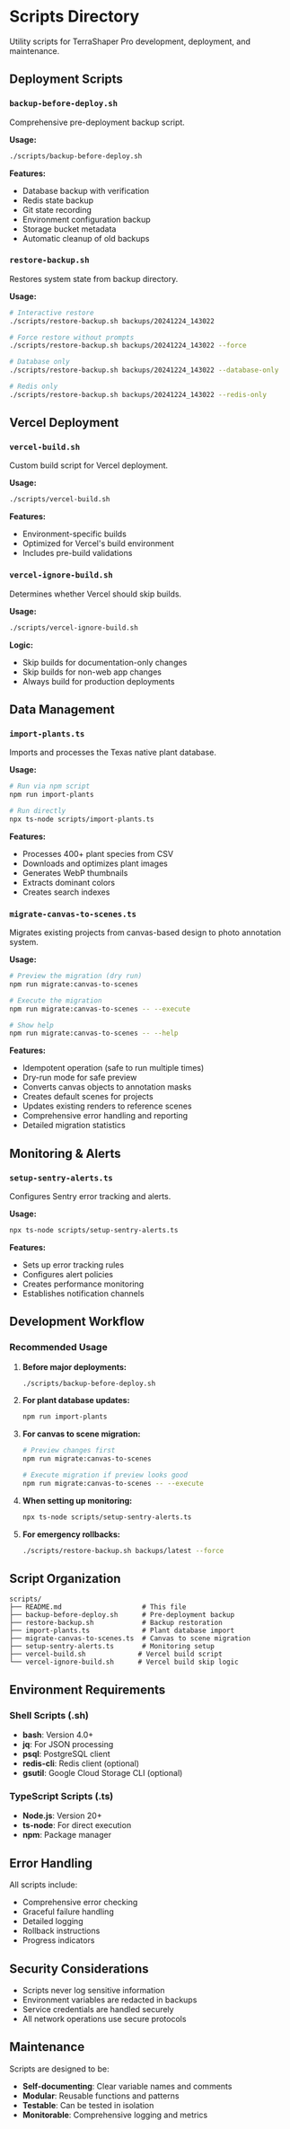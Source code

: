 # Scripts Directory

Utility scripts for TerraShaper Pro development, deployment, and maintenance.

## Deployment Scripts

### `backup-before-deploy.sh`
Comprehensive pre-deployment backup script.

**Usage:**
```bash
./scripts/backup-before-deploy.sh
```

**Features:**
- Database backup with verification
- Redis state backup
- Git state recording
- Environment configuration backup
- Storage bucket metadata
- Automatic cleanup of old backups

### `restore-backup.sh`
Restores system state from backup directory.

**Usage:**
```bash
# Interactive restore
./scripts/restore-backup.sh backups/20241224_143022

# Force restore without prompts
./scripts/restore-backup.sh backups/20241224_143022 --force

# Database only
./scripts/restore-backup.sh backups/20241224_143022 --database-only

# Redis only
./scripts/restore-backup.sh backups/20241224_143022 --redis-only
```

## Vercel Deployment

### `vercel-build.sh`
Custom build script for Vercel deployment.

**Usage:**
```bash
./scripts/vercel-build.sh
```

**Features:**
- Environment-specific builds
- Optimized for Vercel's build environment
- Includes pre-build validations

### `vercel-ignore-build.sh`
Determines whether Vercel should skip builds.

**Usage:**
```bash
./scripts/vercel-ignore-build.sh
```

**Logic:**
- Skip builds for documentation-only changes
- Skip builds for non-web app changes
- Always build for production deployments

## Data Management

### `import-plants.ts`
Imports and processes the Texas native plant database.

**Usage:**
```bash
# Run via npm script
npm run import-plants

# Run directly
npx ts-node scripts/import-plants.ts
```

**Features:**
- Processes 400+ plant species from CSV
- Downloads and optimizes plant images
- Generates WebP thumbnails
- Extracts dominant colors
- Creates search indexes

### `migrate-canvas-to-scenes.ts`
Migrates existing projects from canvas-based design to photo annotation system.

**Usage:**
```bash
# Preview the migration (dry run)
npm run migrate:canvas-to-scenes

# Execute the migration
npm run migrate:canvas-to-scenes -- --execute

# Show help
npm run migrate:canvas-to-scenes -- --help
```

**Features:**
- Idempotent operation (safe to run multiple times)
- Dry-run mode for safe preview
- Converts canvas objects to annotation masks
- Creates default scenes for projects
- Updates existing renders to reference scenes
- Comprehensive error handling and reporting
- Detailed migration statistics

## Monitoring & Alerts

### `setup-sentry-alerts.ts`
Configures Sentry error tracking and alerts.

**Usage:**
```bash
npx ts-node scripts/setup-sentry-alerts.ts
```

**Features:**
- Sets up error tracking rules
- Configures alert policies
- Creates performance monitoring
- Establishes notification channels

## Development Workflow

### Recommended Usage

1. **Before major deployments:**
   ```bash
   ./scripts/backup-before-deploy.sh
   ```

2. **For plant database updates:**
   ```bash
   npm run import-plants
   ```

3. **For canvas to scene migration:**
   ```bash
   # Preview changes first
   npm run migrate:canvas-to-scenes
   
   # Execute migration if preview looks good
   npm run migrate:canvas-to-scenes -- --execute
   ```

4. **When setting up monitoring:**
   ```bash
   npx ts-node scripts/setup-sentry-alerts.ts
   ```

5. **For emergency rollbacks:**
   ```bash
   ./scripts/restore-backup.sh backups/latest --force
   ```

## Script Organization

```
scripts/
├── README.md                    # This file
├── backup-before-deploy.sh      # Pre-deployment backup
├── restore-backup.sh            # Backup restoration
├── import-plants.ts             # Plant database import
├── migrate-canvas-to-scenes.ts  # Canvas to scene migration
├── setup-sentry-alerts.ts       # Monitoring setup
├── vercel-build.sh             # Vercel build script
└── vercel-ignore-build.sh      # Vercel build skip logic
```

## Environment Requirements

### Shell Scripts (.sh)
- **bash**: Version 4.0+
- **jq**: For JSON processing
- **psql**: PostgreSQL client
- **redis-cli**: Redis client (optional)
- **gsutil**: Google Cloud Storage CLI (optional)

### TypeScript Scripts (.ts)
- **Node.js**: Version 20+
- **ts-node**: For direct execution
- **npm**: Package manager

## Error Handling

All scripts include:
- Comprehensive error checking
- Graceful failure handling
- Detailed logging
- Rollback instructions
- Progress indicators

## Security Considerations

- Scripts never log sensitive information
- Environment variables are redacted in backups
- Service credentials are handled securely
- All network operations use secure protocols

## Maintenance

Scripts are designed to be:
- **Self-documenting**: Clear variable names and comments
- **Modular**: Reusable functions and patterns
- **Testable**: Can be tested in isolation
- **Monitorable**: Comprehensive logging and metrics